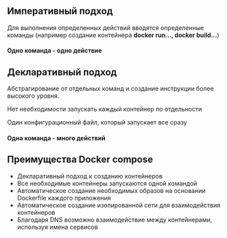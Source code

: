 
## Императивный подход

Для выполнения определенных действий вводятся определенные команды (например создание контейнера **docker run..., docker build...**)

#### Одно команда - одно действие

## Декларативный подход 

Абстрагирование от отдельных команд и создание инструкции более высокого уровня.

Нет необходимости запускать каждый контейнер по отдельности

Один конфигурационный файл, который запускает все сразу

#### Одна команда - много действий


## Преимущества Docker compose

- Декларативный подход к созданию контейнеров
- Все необходимые контейнеры запускаются одной командой
- Автоматическое создание необходимых образов на основании Dockerfile каждого приложения
- Автоматическое создание изолированной сети для взаимодействия контейнеров
- Благодаря DNS возможно взаимодействие между контейнерами, используя имена сервисов